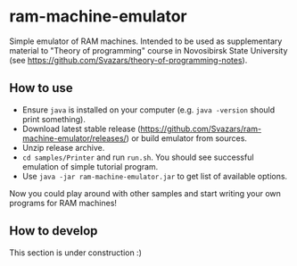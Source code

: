 # ram-machine-emulator
Simple emulator of RAM machines. Intended to be used as supplementary material to "Theory of programming" course in Novosibirsk State University (see https://github.com/Svazars/theory-of-programming-notes).


## How to use

- Ensure `java` is installed on your computer (e.g. `java -version` should print something).
- Download latest stable release (https://github.com/Svazars/ram-machine-emulator/releases/) or build emulator from sources.
- Unzip release archive.
- `cd samples/Printer` and run `run.sh`. You should see successful emulation of simple tutorial program.
- Use `java -jar ram-machine-emulator.jar` to get list of available options.

Now you could play around with other samples and start writing your own programs for RAM machines!

## How to develop

This section is under construction :)

